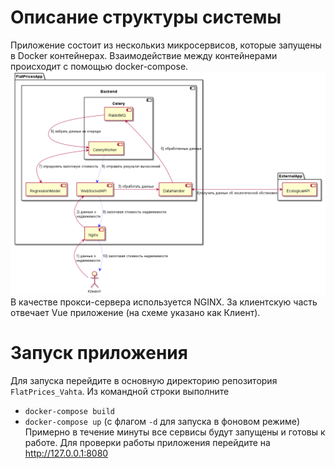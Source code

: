 # Описание структуры системы
Приложение состоит из несколькиз микросервисов, которые запущены в Docker контейнерах. 
Взаимодействие между контейнерами происходит с помощью docker-compose.
![architecture](./architecture/general.png)
В качестве прокси-сервера используется NGINX. 
За клиентскую часть отвечает Vue приложение (на схеме указано как Клиент).

# Запуск приложения
Для запуска перейдите в основную директорию репозитория `FlatPrices_Vahta`.
Из командной строки выполните
- `docker-compose build` 
- `docker-compose up` (с флагом `-d` для запуска в фоновом режиме)
Примерно в течение минуты все сервисы будут запущены и готовы к работе.
Для проверки работы приложения перейдите на http://127.0.0.1:8080



